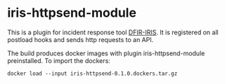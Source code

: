 # iris-httpsend-module

This is a plugin for incident response tool [DFIR-IRIS](https://dfir-iris.org/).
It is registered on all postload hooks and sends http requests to an API.

The build produces docker images with plugin iris-httpsend-module preinstalled.
To import the dockers:
```
docker load --input iris-httpsend-0.1.0.dockers.tar.gz
```

